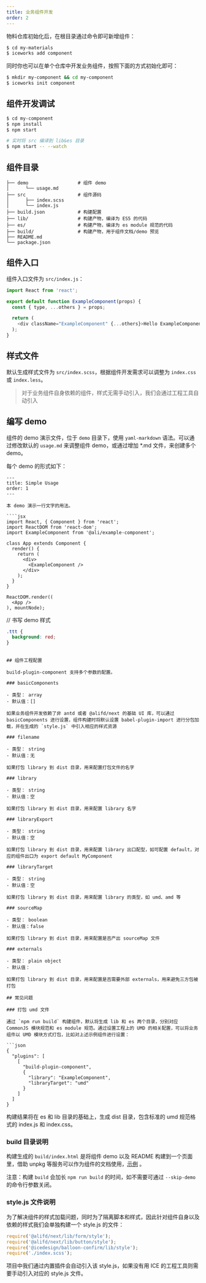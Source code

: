 ```yaml
---
title: 业务组件开发
order: 2
---
```


物料仓库初始化后，在根目录通过命令即可新增组件：

```bash
$ cd my-materials
$ iceworks add component
```

同时你也可以在单个仓库中开发业务组件，按照下面的方式初始化即可：

```bash
$ mkdir my-component && cd my-component
$ iceworks init component
```

## 组件开发调试

```bash
$ cd my-component
$ npm install
$ npm start

# 实时将 src 编译到 lib&es 目录
$ npm start -- --watch
```

## 组件目录

```
├── demo                  # 组件 demo
│      └── usage.md
├── src                   # 组件源码
│      ├── index.scss
│      └── index.js
├── build.json            # 构建配置
├── lib/                  # 构建产物，编译为 ES5 的代码
├── es/                   # 构建产物，编译为 es module 规范的代码
├── build/                # 构建产物，用于组件文档/demo 预览
├── README.md
└── package.json
```

## 组件入口

组件入口文件为 `src/index.js`：

```js
import React from 'react';

export default function ExampleComponent(props) {
  const { type, ...others } = props;

  return (
    <div className="ExampleComponent" {...others}>Hello ExampleComponent</div>
  );
}
```

## 样式文件

默认生成样式文件为 `src/index.scss`，根据组件开发需求可以调整为 `index.css` 或 `index.less`。

> 对于业务组件自身依赖的组件，样式无需手动引入，我们会通过工程工具自动引入

## 编写 demo

组件的 demo 演示文件，位于 `demo` 目录下，使用 `yaml-markdown` 语法。可以通过修改默认的 `usage.md` 来调整组件 demo，或通过增加 *.md 文件，来创建多个 demo。

每个 demo 的形式如下：

```
---
title: Simple Usage
order: 1
---

本 demo 演示一行文字的用法。

````jsx
import React, { Component } from 'react';
import ReactDOM from 'react-dom';
import ExampleComponent from '@ali/example-component';

class App extends Component {
  render() {
    return (
      <div>
        <ExampleComponent />
      </div>
    );
  }
}

ReactDOM.render((
  <App />
), mountNode);
````

// 书写 demo 样式
````css
.ttt {
  background: red;
}
````
```

## 组件工程配置

build-plugin-component 支持多个参数的配置。

### basicComponents

- 类型： array
- 默认值：[]

如果业务组件开发依赖了非 antd 或者 @alifd/next 的基础 UI 库，可以通过 basicComponents 进行设置，组件构建时将默认设置 babel-plugin-import 进行分包加载，并在生成的 `style.js` 中引入相应的样式资源

### filename

- 类型： string
- 默认值：无

如果打包 library 到 dist 目录，用来配置打包文件的名字

### library

- 类型： string
- 默认值：空

如果打包 library 到 dist 目录，用来配置 library 名字

### libraryExport

- 类型： string
- 默认值：空

如果打包 library 到 dist 目录，用来配置 library 出口配型，如可配置 default，对应的组件出口为 export default MyComponent

### libraryTarget

- 类型： string
- 默认值：空

如果打包 library 到 dist 目录，用来配置 library 的类型，如 umd、amd 等

### sourceMap

- 类型： boolean
- 默认值：false

如果打包 library 到 dist 目录，用来配置是否产出 sourceMap 文件

### externals

- 类型： plain object
- 默认值：

如果打包 library 到 dist 目录，用来配置是否需要外部 externals，用来避免三方包被打包

## 常见问题

### 打包 umd 文件

通过 `npm run build` 构建组件，默认将生成 lib 和 es 两个目录，分别对应 CommonJS 模块规范和 es module 规范。通过设置工程上的 UMD 的相关配置，可以将业务组件以 UMD 模块方式打包，比如对上述示例组件进行设置：

```json
{
  "plugins": [
    [
      "build-plugin-component",
      {
        "library": "ExampleComponent",
        "libraryTarget": "umd"
      }
    ]
  ]
}
```

构建结果将在 es 和 lib 目录的基础上，生成 dist 目录，包含标准的 umd 规范格式的 index.js 和 index.css。

### build 目录说明

构建生成的 `build/index.html` 是将组件 demo 以及 README 构建到一个页面里，借助 unpkg 等服务可以作为组件的文档使用，[示例](https://unpkg.alibaba-inc.com/browse/@icedesign/balloon-confirm@1.0.6/build/index.html) 。

注意：构建 `build` 会加长 `npm run build` 的时间，如不需要可通过 `--skip-demo` 的命令行参数关闭。

### style.js 文件说明

为了解决组件的样式加载问题，同时为了隔离脚本和样式，因此针对组件自身以及依赖的样式我们会单独构建一个 style.js 的文件：

```js
require('@alifd/next/lib/form/style');
require('@alifd/next/lib/button/style');
require('@icedesign/balloon-confirm/lib/style');
require('./index.scss');
```

项目中我们通过内置插件会自动引入该 style.js，如果没有用 ICE 的工程工具则需要手动引入对应的 style.js 文件。